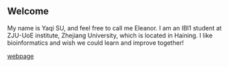 ## Welcome 

My name is Yaqi SU, and feel free to call me Eleanor. 
I am an IBI1 student at ZJU-UoE institute, Zhejiang University, which is located in Haining.
I like bioinformatics and wish we could learn and improve together!

[webpage](https://c.zju.edu.cn/) 